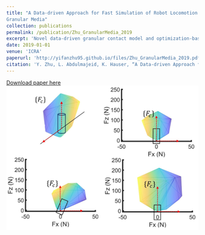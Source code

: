 ```yaml
---
title: "A Data-driven Approach for Fast Simulation of Robot Locomotion on
Granular Media"
collection: publications
permalink: /publication/Zhu_GranularMedia_2019
excerpt: 'Novel data-driven granular contact model and optimization-based simulation. '
date: 2019-01-01
venue: 'ICRA'
paperurl: 'http://yifanzhu95.github.io/files/Zhu_GranularMedia_2019.pdf'
citation: 'Y. Zhu, L. Abdulmajeid, K. Hauser, “A Data-driven Approach for Fast Simulation ofRobot Locomotion on Granular Media,” IEEE International Conference on Robotics and Automation (ICRA) 2019.'
---
```


[Download paper here](http://yifanzhu95.github.io/files/Zhu_GranularMedia_2019.pdf)
![paper picture](/images/Zhu_GranularMedia_pic_1.PNG)
